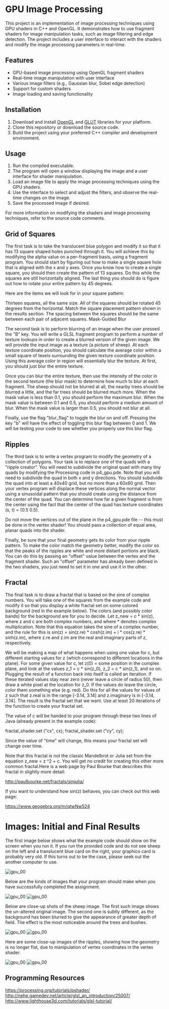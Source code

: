 # GPU Image Processing

This project is an implementation of image processing techniques using GPU shaders in C++ and OpenGL. It demonstrates how to use fragment shaders for image manipulation tasks, such as image filtering and edge detection. The project includes a user interface to interact with the shaders and modify the image processing parameters in real-time.

## Features

- GPU-based image processing using OpenGL fragment shaders
- Real-time image manipulation with user interface
- Various image filters (e.g., Gaussian blur, Sobel edge detection)
- Support for custom shaders
- Image loading and saving functionality

## Installation

1. Download and install [OpenGL](https://www.opengl.org/) and [GLUT](https://www.opengl.org/resources/libraries/glut/) libraries for your platform.
2. Clone this repository or download the source code.
3. Build the project using your preferred C++ compiler and development environment.

## Usage

1. Run the compiled executable.
2. The program will open a window displaying the image and a user interface for shader manipulation.
3. Load an image file to apply the image processing techniques using the GPU shaders.
4. Use the interface to select and adjust the filters, and observe the real-time changes on the image.
5. Save the processed image if desired.

For more information on modifying the shaders and image processing techniques, refer to the source code comments.

## Grid of Squares

The first task is to take the translucent blue polygon and modify it so that it has 13 square shaped holes punched through it. You will achieve this by modifying the alpha value on a per-fragment basis, using a fragment program.  You should start by figuring out how to make a single square hole that is aligned with the x and y axes.  Once you know how to create a single square, you should then create the pattern of 13 squares.  Do this while the squares are still horizontally aligned.  The last thing you should do is figure out how to rotate your entire pattern by 45 degrees.

Here are the items we will look for in your square pattern:

Thirteen squares, all the same size.
All of the squares should be rotated 45 degrees from the horizontal.
Match the square placement pattern shown in the results section.
The spacing between the squares should be the same between each pair of adjacent squares.
Mask-Guided Blur

The second task is to perform blurring of an image when the user pressed the "B" key. You will write a GLSL fragment program to perform a number of texture lookups in order to create a blurred version of the given image. We will provide the input image as a texture (a picture of sheep). At each texture coordinate position, you should calculate the average color within a small square of texels surrounding the given texture coordinate position.  Using this average color in region will essentially blur the texture.  At first, you should just blur the entire texture.

Once you can blur the entire texture, then use the intensity of the color in the second texture (the blur mask) to determine how much to blur at each fragment.  The sheep should not be blurred at all, the nearby trees should be blurred a little, and the far trees should be blurred much more.  When the mask value is less than 0.1, you should perform the maximum blur.  When the mask value is between 0.1 and 0.5, you should perform a medium amount of blur.  When the mask value is larger than 0.5, you should not blur at all.

Finally, use the flag "blur_flag" to toggle the blur on and off.  Pressing the key "b" will have the effect of toggling this blur flag between 0 and 1.  We will be testing your code to see whether you properly use this blur flag.

## Ripples

The third task is to write a vertex program to modify the geometry of a collection of polygons. Your task is to replace one of the quads with a “ripple creator”. You will need to subdivide the original quad with many tiny quads by modifying the Processing code in p4_gpu.pde. Note that you will need to subdivide the quad in both x and y directions.  You should subdivide the quad into at least a 40x40 grid, but no more than a 60x60 grid. Then your vertex program will displace these vertices along the normal vector using a sinusoidal pattern that you should create using the distance from the center of the quad.  You can determine how far a given fragment is from the center using the fact that the center of the quad has texture coordinates (s, t) = (0.5 0.5).

Do not move the vertices out of the plane in the p4_gpu.pde file -- this must be done in the vertex shader! You should pass a collection of equal area, planar quads into the shader.

Finally, be sure that your final geometry gets its color from your ripple pattern. To make the color match the geometry better, modify the color so that the peaks of the ripples are white and more distant portions are black.  You can do this by passing an "offset" value between the vertex and the fragment shader.  Such an "offset" parameter has already been defined in the two shaders, you just need to set it in one and use it in the other.

## Fractal

The final task is to draw a fractal that is based on the sine of complex numbers. You will take one of the squares from the example code and modify it so that you display a white fractal set on some colored background (red in the example below). The colors (and possibly color bands) for the background are for you to decide. Let z_new = c * sin(z), where z and c are both complex numbers, and where * denotes complex multiplication.  Note that this equation takes the sine of a complex number, and the rule for this is sin(z) = sin(z.re) * cosh(z.im) + i * cos(z.re) * sinh(z.im), where z.re and z.im are the real and imaginary parts of z, respectively.

We will be making a map of what happens when using one value for c, but different starting values for z (which correspond to different locations in the plane). For some given value for c, let z(0) = some position in the complex plane, and look at the values z_1 = c * sin(z_0), z_2 = c * sin(z_1), and so on. Plugging the result of a function back into itself is called an iteration. If these iterated values stay near zero (never leave a circle of radius 50), then draw a white pixel at the location for z_0. If the values do leave the circle, color them something else (e.g. red). Do this for all the values for values of z such that z.real is in the range [-3.14, 3.14] and z.imaginary is in [-3.14, 3.14]. The result is the fractal set that we want. Use at least 20 iterations of the function to create your fractal set.

The value of c will be handed to your program through these two lines of Java (already present in the example code):

fractal_shader.set ("cx", cx);
fractal_shader.set ("cy", cy);

Since the value of "time" will change, this means your fractal set will change over time.

Note that this fractal is not the classic Mandelbrot or Julia set from the equation z_new = z ^2 + c.  You will get no credit for creating this other more common fractal.Here is a web page by Paul Bourke that describes this fractal in slightly more detail:

http://paulbourke.net/fractals/sinjulia/ 

If you want to understand how sin(z) behaves, you can check out this web page:

https://www.geogebra.org/m/qtwNw524 

# Images: Initial and Final Results
The first image below shows what the example code should show on the screen when you run it. If you run the provided code and do not see sheep on the left and a translucent blue card on the right, your graphics card is probably very old. If this turns out to be the case, please seek out the another computer to use.

![gpu_00](result_images/gpu_prog_00.jpg)

Below are the kinds of images that your program should make when you have successfully completed the assignment.

![gpu_00](result_images/gpu_prog_01.jpg)
![gpu_00](result_images/gpu_prog_02.jpg)

Below are close-up shots of the sheep image.  The first such image shows the un-altered original image.  The second one is subtly different, as the background has been blurred to give the appearance of greater depth of field.  The effect is the most noticeable around the trees and bushes.

![gpu_00](result_images/gpu_prog_03.jpg)
![gpu_00](result_images/gpu_prog_04.jpg)

Here are some close-up images of the ripples, showing how the geometry is no longer flat, due to manipulation of vertex coordinates in the vertex shader.

![gpu_00](result_images/gpu_prog_05.jpg)
![gpu_00](result_images/gpu_prog_06.jpg)

## Programming Resources
https://processing.org/tutorials/pshader/
http://nehe.gamedev.net/article/glsl_an_introduction/25007/
http://www.lighthouse3d.com/tutorials/glsl-tutorial/
